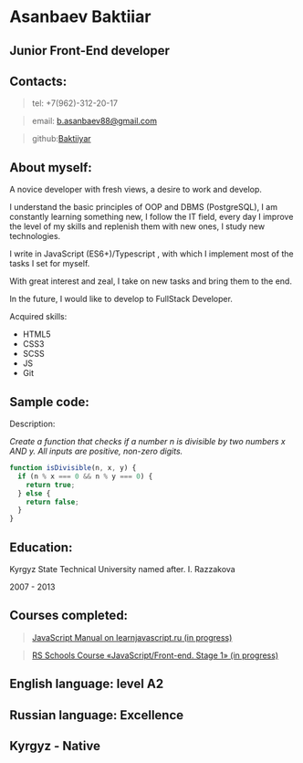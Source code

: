 # Asanbaev Baktiiar

## Junior Front-End developer



## Contacts:


> tel: +7(962)-312-20-17

> email: b.asanbaev88@gmail.com

> github:[Baktiiyar](https://github.com/Baktiiyar)

## About myself:

A novice developer with fresh views, a desire to work and develop.

I understand the basic principles of OOP and DBMS (PostgreSQL), I am constantly learning something new, I follow the IT field, every day I improve the level of my skills and replenish them with new ones, I study new technologies.

I write in JavaScript (ES6+)/Typescript , with which I implement most of the tasks I set for myself.

With great interest and zeal, I take on new tasks and bring them to the end.

In the future, I would like to develop to FullStack Developer.


Аcquired skills:

* HTML5
* CSS3 
* SCSS 
* JS
* Git 
  

## Sample code:

Description:

_Create a function that checks if a number n is divisible by two numbers x AND y. All inputs are positive, non-zero digits._

```javascript
function isDivisible(n, x, y) {
  if (n % x === 0 && n % y === 0) {
    return true;
  } else {
    return false;
  }
}
````
## Education:


Kyrgyz State Technical University named after. I. Razzakova

2007 - 2013

## Courses completed:

> [JavaScript Manual on learnjavascript.ru (in progress)](https://learn.javascript.ru/first-steps)

>[RS Schools Course «JavaScript/Front-end. Stage 1» (in progress)
](https://app.rs.school/course/schedule?course=js-fe-2022Q1)

## English language: level A2
## Russian language: Excellence
## Kyrgyz - Native